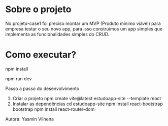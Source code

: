 


# Sobre o projeto
No projeto-case1 foi preciso montar um MVP (Produto mínimo viável) para empresa testar o seu novo app, para isso construímos um app simples que implementa as funcionalidades simples do CRUD.
 
# Como executar?
npm install

npm run dev

Passo a passo do desenvolvimento
1. Criar o projeto
npm create vite@latest estudoapp-site --template react
2. Instalar as dependências
cd estudoapp-site
npm install react-bootstrap bootstrap
npm install react-router-dom


Autora: Yasmin Vilhena
